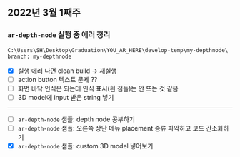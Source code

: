 ## 2022년 3월 1째주

### `ar-depth-node` 실행 중 에러 정리
```
C:\Users\SH\Desktop\Graduation\YOU_AR_HERE\develop-temp\my-depthnode\
branch: my-depthnode
```

- [x] 실행 에러 나면 clean build -> 재실행
- [ ] action button 텍스트 문제 ??
- [ ] 화면 바닥 인식은 되는데 인식 표시(흰 점들)는 안 뜨는 것 같음
- [ ] 3D model에 input 받은 string 넣기

--- 
- [ ] `ar-depth-node` 샘플: depth node 공부하기
- [ ] `ar-depth-node` 샘플: 오른쪽 상단 메뉴 placement 종류 파악하고 코드 간소화하기
- [x] `ar-depth-node` 샘플: custom 3D model 넣어보기
